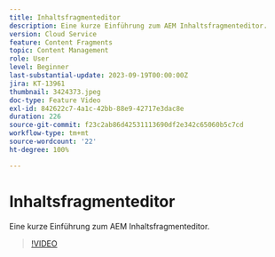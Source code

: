 ```yaml
---
title: Inhaltsfragmenteditor
description: Eine kurze Einführung zum AEM Inhaltsfragmenteditor.
version: Cloud Service
feature: Content Fragments
topic: Content Management
role: User
level: Beginner
last-substantial-update: 2023-09-19T00:00:00Z
jira: KT-13961
thumbnail: 3424373.jpeg
doc-type: Feature Video
exl-id: 842622c7-4a1c-42bb-88e9-42717e3dac8e
duration: 226
source-git-commit: f23c2ab86d42531113690df2e342c65060b5c7cd
workflow-type: tm+mt
source-wordcount: '22'
ht-degree: 100%

---
```


# Inhaltsfragmenteditor

Eine kurze Einführung zum AEM Inhaltsfragmenteditor.

>[!VIDEO](https://video.tv.adobe.com/v/3424373/?learn=on)
